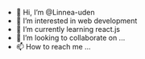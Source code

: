 - 👋 Hi, I’m @Linnea-uden
- 👀 I’m interested in web development
- 🌱 I’m currently learning react.js
- 💞️ I’m looking to collaborate on ...
- 📫 How to reach me ...

<!---
Linnea-uden/Linnea-uden is a ✨ special ✨ repository because its `README.md` (this file) appears on your GitHub profile.
You can click the Preview link to take a look at your changes.
--->
